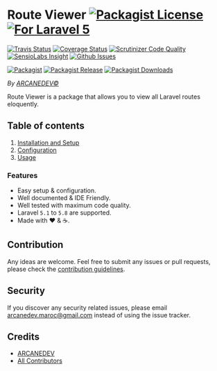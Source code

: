 # Route Viewer [![Packagist License][badge_license]](LICENSE.md) [![For Laravel 5][badge_laravel]][link-github-repo]

[![Travis Status][badge_build]][link-travis]
[![Coverage Status][badge_coverage]][link-scrutinizer]
[![Scrutinizer Code Quality][badge_quality]][link-scrutinizer]
[![SensioLabs Insight][badge_insight]][link-insight]
[![Github Issues][badge_issues]][link-github-issues]

[![Packagist][badge_package]][link-packagist]
[![Packagist Release][badge_release]][link-packagist]
[![Packagist Downloads][badge_downloads]][link-packagist]

*By [ARCANEDEV&copy;](http://www.arcanedev.net/)*

Route Viewer is a package that allows you to view all Laravel routes eloquently.

## Table of contents

  1. [Installation and Setup](_docs/1.Installation-and-Setup.md)
  2. [Configuration](_docs/2.Configuration.md)
  3. [Usage](_docs/3.Usage.md)

### Features

  * Easy setup &amp; configuration.
  * Well documented &amp; IDE Friendly.
  * Well tested with maximum code quality.
  * Laravel `5.1` to `5.8` are supported.
  * Made with :heart: &amp; :coffee:.

## Contribution

Any ideas are welcome. Feel free to submit any issues or pull requests, please check the [contribution guidelines](CONTRIBUTING.md).

## Security

If you discover any security related issues, please email arcanedev.maroc@gmail.com instead of using the issue tracker.

## Credits

- [ARCANEDEV][link-author]
- [All Contributors][link-contributors]

[badge_laravel]:      https://img.shields.io/badge/Laravel-5.1%20to%205.7-orange.svg?style=flat-square
[badge_license]:      https://img.shields.io/packagist/l/arcanedev/route-viewer.svg?style=flat-square
[badge_build]:        https://img.shields.io/travis/ARCANEDEV/RouteViewer.svg?style=flat-square
[badge_coverage]:     https://img.shields.io/scrutinizer/coverage/g/ARCANEDEV/RouteViewer.svg?style=flat-square
[badge_quality]:      https://img.shields.io/scrutinizer/g/ARCANEDEV/RouteViewer.svg?style=flat-square
[badge_insight]:      https://img.shields.io/sensiolabs/i/7f240154-e2b9-4d5c-9798-703f344a8ea3.svg?style=flat-square
[badge_issues]:       https://img.shields.io/github/issues/ARCANEDEV/RouteViewer.svg?style=flat-square
[badge_package]:      https://img.shields.io/badge/package-arcanedev/route--viewer-blue.svg?style=flat-square
[badge_release]:      https://img.shields.io/packagist/v/arcanedev/route-viewer.svg?style=flat-square
[badge_downloads]:    https://img.shields.io/packagist/dt/arcanedev/route-viewer.svg?style=flat-square

[link-author]:        https://github.com/arcanedev-maroc
[link-github-repo]:   https://github.com/ARCANEDEV/RouteViewer
[link-github-issues]: https://github.com/ARCANEDEV/RouteViewer/issues
[link-contributors]:  https://github.com/ARCANEDEV/RouteViewer/graphs/contributors
[link-packagist]:     https://packagist.org/packages/arcanedev/route-viewer
[link-travis]:        https://travis-ci.org/ARCANEDEV/RouteViewer
[link-scrutinizer]:   https://scrutinizer-ci.com/g/ARCANEDEV/RouteViewer/?branch=master
[link-insight]:       https://insight.sensiolabs.com/projects/7f240154-e2b9-4d5c-9798-703f344a8ea3
